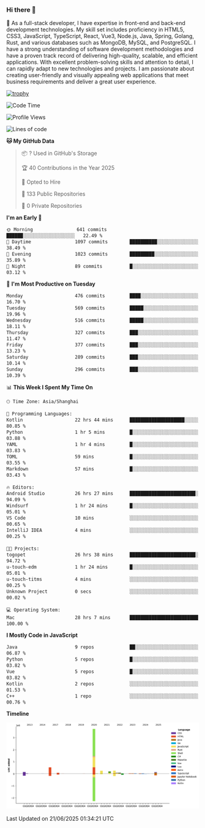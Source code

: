 ### Hi there 👋

🌱 As a full-stack developer, I have expertise in front-end and back-end development technologies. My skill set includes proficiency in HTML5, CSS3, JavaScript, TypeScript, React, Vue3, Node.js, Java, Spring, Golang, Rust, and various databases such as MongoDB, MySQL, and PostgreSQL. I have a strong understanding of software development methodologies and have a proven track record of delivering high-quality, scalable, and efficient applications. With excellent problem-solving skills and attention to detail, I can rapidly adapt to new technologies and projects. I am passionate about creating user-friendly and visually appealing web applications that meet business requirements and deliver a great user experience.

[![trophy](https://github-profile-trophy.vercel.app/?username=elton&rank=SECRET,SSS,SS,S,AAA,AA,A&theme=onedark&no-frame=true&margin-w=10)](https://github.com/ryo-ma/github-profile-trophy)

<!--START_SECTION:waka-->
![Code Time](http://img.shields.io/badge/Code%20Time-1%2C748%20hrs%2047%20mins-blue)

![Profile Views](http://img.shields.io/badge/Profile%20Views-0-blue)

![Lines of code](https://img.shields.io/badge/From%20Hello%20World%20I%27ve%20Written-5.7%20million%20lines%20of%20code-blue)

**🐱 My GitHub Data** 

> 📦 ? Used in GitHub's Storage 
 > 
> 🏆 40 Contributions in the Year 2025
 > 
> 💼 Opted to Hire
 > 
> 📜 133 Public Repositories 
 > 
> 🔑 0 Private Repositories 
 > 
**I'm an Early 🐤** 

```text
🌞 Morning                641 commits         ██████░░░░░░░░░░░░░░░░░░░   22.49 % 
🌆 Daytime                1097 commits        ██████████░░░░░░░░░░░░░░░   38.49 % 
🌃 Evening                1023 commits        █████████░░░░░░░░░░░░░░░░   35.89 % 
🌙 Night                  89 commits          █░░░░░░░░░░░░░░░░░░░░░░░░   03.12 % 
```
📅 **I'm Most Productive on Tuesday** 

```text
Monday                   476 commits         ████░░░░░░░░░░░░░░░░░░░░░   16.70 % 
Tuesday                  569 commits         █████░░░░░░░░░░░░░░░░░░░░   19.96 % 
Wednesday                516 commits         █████░░░░░░░░░░░░░░░░░░░░   18.11 % 
Thursday                 327 commits         ███░░░░░░░░░░░░░░░░░░░░░░   11.47 % 
Friday                   377 commits         ███░░░░░░░░░░░░░░░░░░░░░░   13.23 % 
Saturday                 289 commits         ███░░░░░░░░░░░░░░░░░░░░░░   10.14 % 
Sunday                   296 commits         ███░░░░░░░░░░░░░░░░░░░░░░   10.39 % 
```


📊 **This Week I Spent My Time On** 

```text
🕑︎ Time Zone: Asia/Shanghai

💬 Programming Languages: 
Kotlin                   22 hrs 44 mins      ████████████████████░░░░░   80.85 % 
Python                   1 hr 5 mins         █░░░░░░░░░░░░░░░░░░░░░░░░   03.88 % 
YAML                     1 hr 4 mins         █░░░░░░░░░░░░░░░░░░░░░░░░   03.83 % 
TOML                     59 mins             █░░░░░░░░░░░░░░░░░░░░░░░░   03.55 % 
Markdown                 57 mins             █░░░░░░░░░░░░░░░░░░░░░░░░   03.43 % 

🔥 Editors: 
Android Studio           26 hrs 27 mins      ████████████████████████░   94.09 % 
Windsurf                 1 hr 24 mins        █░░░░░░░░░░░░░░░░░░░░░░░░   05.01 % 
VS Code                  10 mins             ░░░░░░░░░░░░░░░░░░░░░░░░░   00.65 % 
IntelliJ IDEA            4 mins              ░░░░░░░░░░░░░░░░░░░░░░░░░   00.25 % 

🐱‍💻 Projects: 
togopet                  26 hrs 38 mins      ████████████████████████░   94.72 % 
u-touch-edm              1 hr 24 mins        █░░░░░░░░░░░░░░░░░░░░░░░░   05.01 % 
u-touch-titms            4 mins              ░░░░░░░░░░░░░░░░░░░░░░░░░   00.25 % 
Unknown Project          0 secs              ░░░░░░░░░░░░░░░░░░░░░░░░░   00.02 % 

💻 Operating System: 
Mac                      28 hrs 7 mins       █████████████████████████   100.00 % 
```

**I Mostly Code in JavaScript** 

```text
Java                     9 repos             ██░░░░░░░░░░░░░░░░░░░░░░░   06.87 % 
Python                   5 repos             █░░░░░░░░░░░░░░░░░░░░░░░░   03.82 % 
Vue                      5 repos             █░░░░░░░░░░░░░░░░░░░░░░░░   03.82 % 
Kotlin                   2 repos             ░░░░░░░░░░░░░░░░░░░░░░░░░   01.53 % 
C++                      1 repo              ░░░░░░░░░░░░░░░░░░░░░░░░░   00.76 % 
```



**Timeline**

![Lines of Code chart](https://raw.githubusercontent.com/elton/elton/main/assets/bar_graph.png)


 Last Updated on 21/06/2025 01:34:21 UTC
<!--END_SECTION:waka-->

<!--
**elton/elton** is a ✨ _special_ ✨ repository because its `README.md` (this file) appears on your GitHub profile.

Here are some ideas to get you started:

- 🔭 I’m currently working on ...
- 🌱 I’m currently learning ...
- 👯 I’m looking to collaborate on ...
- 🤔 I’m looking for help with ...
- 💬 Ask me about ...
- 📫 How to reach me: ...
- 😄 Pronouns: ...
- ⚡ Fun fact: ...
-->
